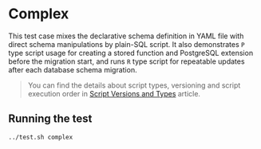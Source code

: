 # Complex

This test case mixes the declarative schema definition in YAML file with direct schema manipulations by plain-SQL script. It also demonstrates `P` type script usage for creating a stored function and PostgreSQL extension before the migration start, and runs `R` type script for repeatable updates after each database schema migration.

> You can find the details about script types, versioning and script execution order in [Script Versions and Types](https://www.dbinvent.com/rdbm/guide/script-versions-and-types) article.

## Running the test

```shell
../test.sh complex
```

